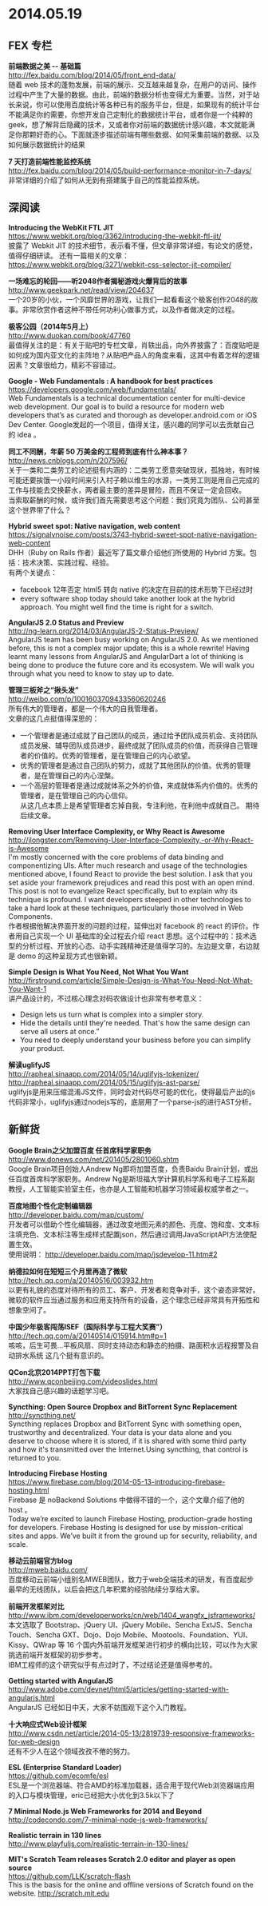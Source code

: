 2014.05.19
========

## FEX 专栏

**前端数据之美 -- 基础篇**  
http://fex.baidu.com/blog/2014/05/front_end-data/  
随着 web 技术的蓬勃发展，前端的展示、交互越来越复杂，在用户的访问、操作过程中产生了大量的数据。由此，前端的数据分析也变得尤为重要。当然，对于站长来说，你可以使用百度统计等各种已有的服务平台，但是，如果现有的统计平台不能满足你的需要，你想开发自己定制化的数据统计平台，或者你是一个纯粹的 geek，想了解背后隐藏的技术，又或者你对前端的数据统计感兴趣，本文就能满足你那颗好奇的心。下面就逐步描述前端有哪些数据、如何采集前端的数据、以及如何展示数据统计的结果  

**7 天打造前端性能监控系统**  
http://fex.baidu.com/blog/2014/05/build-performance-monitor-in-7-days/  
非常详细的介绍了如何从无到有搭建属于自己的性能监控系统。

## 深阅读

**Introducing the WebKit FTL JIT**  
https://www.webkit.org/blog/3362/introducing-the-webkit-ftl-jit/  
披露了 Webkit JIT 的技术细节，表示看不懂，但文章非常详细，有论文的感觉，值得仔细研读。
还有一篇相关的文章：https://www.webkit.org/blog/3271/webkit-css-selector-jit-compiler/

**一场难忘的轮回——听2048作者揭秘游戏火爆背后的故事**  
http://www.geekpark.net/read/view/204637  
一个20岁的小伙，一个风靡世界的游戏，让我们一起看看这个极客创作2048的故事。非常欣赏作者这种不带任何功利心做事方式，以及作者做决定的过程。  

**极客公园（2014年5月上）**  
http://www.duokan.com/book/47760  
最值得关注的是：有关于贴吧的专栏文章，肖轶出品，向外界披露了：百度贴吧是如何成为国内亚文化的主阵地？从贴吧产品人的角度来看，这其中有着怎样的逻辑因素？文章很给力，精彩不容错过。  

**Google - Web Fundamentals : A handbook for best practices**  
https://developers.google.com/web/fundamentals/  
Web Fundamentals is a technical documentation center for multi-device web development. Our goal is to build a resource for modern web developers that’s as curated and thorough as developer.android.com or iOS Dev Center.
Google发起的一个项目，值得关注，感兴趣的同学可以去贡献自己的 idea 。

**同工不同酬，年薪 50 万美金的工程师到底有什么神本事？**  
http://news.cnblogs.com/n/207596/  
关于一类和二类劳工的论述挺有内涵的：二类劳工愿意突破现状，孤独地，有时候可能还要挨饿一小段时间来引入村子赖以维生的水源，一类劳工则是用自己完成的工作与技能去交换薪水，两者最主要的差异是冒险，而且不保证一定会回收。  
当索取薪酬的时候，或许我们首先需要思考这个问题：我们究竟为团队、公司甚至这个世界带了什么？  

**Hybrid sweet spot: Native navigation, web content**  
https://signalvnoise.com/posts/3743-hybrid-sweet-spot-native-navigation-web-content  
DHH（Ruby on Rails 作者）最近写了篇文章介绍他们所使用的 Hybrid 方案。包括：技术决策、实践过程、经验。  
有两个关键点：  
- facebook 12年否定 html5 转向 native 的决定在目前的技术形势下已经过时
- every software shop today should take another look at the hybrid approach. You might well find the time is right for a switch.

**AngularJS 2.0 Status and Preview**  
http://ng-learn.org/2014/03/AngularJS-2-Status-Preview/  
AngularJS team has been busy working on AngularJS 2.0. As we mentioned before, this is not a complex major update; this is a whole rewrite! Having learnt many lessons from AngularJS and AngularDart a lot of thinking is being done to produce the future core and its ecosystem. We will walk you through what you need to know to stay up to date.

**管理三板斧之“揪头发”**  
http://weibo.com/p/1001603709433560620246  
所有伟大的管理者，都是一个伟大的自我管理者。  
文章的这几点挺值得深思的：
- 一个管理者是通过成就了自己团队的成员，通过给予团队成员机会、支持团队成员发展、辅导团队成员进步，最终成就了团队成员的价值，而获得自己管理者的价值的。优秀的管理者，是在管理自己的内心欲望。  
- 优秀的管理者是通过自己团队的努力，成就了其他团队的价值。优秀的管理者，是在管理自己的内心涅槃。  
- 一个高层的管理者是通过成就体系之外的价值，来成就体系内价值的。优秀的管理者，是在管理自己的内心信仰。  
从这几点本质上是希望管理者忘掉自我，专注利他，在利他中成就自己。
期待后续文章。

**Removing User Interface Complexity, or Why React is Awesome**  
http://jlongster.com/Removing-User-Interface-Complexity,-or-Why-React-is-Awesome  
I'm mostly concerned with the core problems of data binding and componentizing UIs. After much research and usage of the technologies mentioned above, I found React to provide the best solution. I ask that you set aside your framework prejudices and read this post with an open mind. This post is not to evangelize React specifically, but to explain why its technique is profound. I want developers steeped in other technologies to take a hard look at these techniques, particularly those involved in Web Components.  
作者根据他解决界面开发的问题的过程，延伸出对 facebook 的 react 的评价。作者用自己实现一个 UI 基础库的全过程去介绍 react 思想。这个过程中的：技术选型的分析过程、开放的心态、动手实践精神还是值得学习的。左边是文章，右边就是 demo 的这种呈现方式也很新颖。

**Simple Design is What You Need, Not What You Want**  
http://firstround.com/article/Simple-Design-is-What-You-Need-Not-What-You-Want-1  
讲产品设计的，不过核心理念对码农做设计也非常有参考意义：  
- Design lets us turn what is complex into a simpler story.  
- Hide the details until they're needed. That's how the same design can serve all users at once.”  
- You need to deeply understand your business before you can simplify your product.

**解读uglifyJS**  
http://rapheal.sinaapp.com/2014/05/14/uglifyjs-tokenizer/  
http://rapheal.sinaapp.com/2014/05/15/uglifyjs-ast-parse/  
uglifyjs是用来压缩混淆JS文件，同时会对代码尽可能的优化，使得最后产出的js代码非常小，uglifyjs通过nodejs写的，底层用了一个parse-js的进行AST分析。

## 新鲜货

**Google Brain之父加盟百度 任首席科学家职务**  
http://www.donews.com/net/201405/2801060.shtm  
Google Brain项目创始人Andrew Ng即将加盟百度，负责Baidu Brain计划，或出任百度首席科学家职务。Andrew Ng是斯坦福大学计算机科学系和电子工程系副教授，人工智能实验室主任，也亦是人工智能和机器学习领域最权威学者之一。  

**百度地图个性化定制编辑器**  
http://developer.baidu.com/map/custom/  
开发者可以借助个性化编辑器，通过改变地图元素的颜色、亮度、饱和度、文本标注填充色、文本标注等生成样式配置json，然后通过调用JavaScriptAPI方法使配置生效。  
使用说明： http://developer.baidu.com/map/jsdevelop-11.htm#2  

**纳德拉如何在短短三个月里再造了微软**  
http://tech.qq.com/a/20140516/003932.htm  
以更有礼貌的态度对待所有的员工、客户、开发者和竞争对手，这个姿态非常好。  
微软的软件应当通过服务和应用支持所有的设备，这个理念已经非常具有开拓性和想象空间了。  

**中国少年极客闯荡ISEF（国际科学与工程大奖赛”）**  
http://tech.qq.com/a/20140514/015914.htm#p=1  
咳咳，后生可畏...平板风扇、同时支持动态和静态的拍摄、路面积水远程报警及自动排水系统 这几个挺有意识的。  

**QCon北京2014PPT打包下载**  
http://www.qconbeijing.com/videoslides.html  
大家找自己感兴趣的话题学习吧。  

**Syncthing: Open Source Dropbox and BitTorrent Sync Replacement**  
http://syncthing.net/  
Syncthing replaces Dropbox and BitTorrent Sync with something open, trustworthy and decentralized. Your data is your data alone and you deserve to choose where it is stored, if it is shared with some third party and how it's transmitted over the Internet.Using syncthing, that control is returned to you.

**Introducing Firebase Hosting**  
https://www.firebase.com/blog/2014-05-13-introducing-firebase-hosting.html  
Firebase 是 noBackend Solutions 中做得不错的一个，这个文章介绍了他的 host 。  
Today we’re excited to launch Firebase Hosting, production-grade hosting for developers. Firebase Hosting is designed for use by mission-critical sites and apps. We’ve built it from the ground up for security, reliability, and scale.

**移动云前端官方blog**  
http://mweb.baidu.com/  
百度移动云前端小组别名MWEB团队，致力于web全端技术的研发，有百度起步最早的无线团队，以后会把这几年积累的经验陆续分享给大家。  

**前端开发框架对比**  
http://www.ibm.com/developerworks/cn/web/1404_wangfx_jsframeworks/  
本文选取了 Bootstrap、jQuery UI、jQuery Mobile、Sencha ExtJS、Sencha Touch、Sencha GXT、Dojo、Dojo Mobile、Mootools、Foundation、YUI、Kissy、QWrap 等 16 个国内外前端开发框架进行初步的横向比较，可以作为大家挑选前端开发框架的初步参考。  
IBM工程师的这个研究似乎有点过时了，不过结论还是值得参考的。

**Getting started with AngularJS**  
http://www.adobe.com/devnet/html5/articles/getting-started-with-angularjs.html  
AngularJS 已经如日中天，大家不妨围观下这个入门教程。

**十大响应式Web设计框架**  
http://www.csdn.net/article/2014-05-13/2819739-responsive-frameworks-for-web-design  
还有不少人在这个领域孜孜不倦的努力。

**ESL (Enterprise Standard Loader)**  
https://github.com/ecomfe/esl  
ESL是一个浏览器端、符合AMD的标准加载器，适合用于现代Web浏览器端应用的入口与模块管理，eric已经把大小优化到3.5k以下了  

**7 Minimal Node.js Web Frameworks for 2014 and Beyond**  
http://codecondo.com/7-minimal-node-js-web-frameworks/  

**Realistic terrain in 130 lines**  
http://www.playfuljs.com/realistic-terrain-in-130-lines/  

**MIT's Scratch Team releases Scratch 2.0 editor and player as open source**  
https://github.com/LLK/scratch-flash  
This is the basis for the online and offline versions of Scratch found on the website. http://scratch.mit.edu